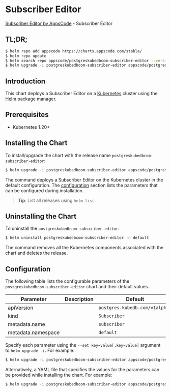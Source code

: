 # Subscriber Editor

[Subscriber Editor by AppsCode](https://appscode.com) - Subscriber Editor

## TL;DR;

```bash
$ helm repo add appscode https://charts.appscode.com/stable/
$ helm repo update
$ helm search repo appscode/postgreskubedbcom-subscriber-editor --version=v0.22.0
$ helm upgrade -i postgreskubedbcom-subscriber-editor appscode/postgreskubedbcom-subscriber-editor -n default --create-namespace --version=v0.22.0
```

## Introduction

This chart deploys a Subscriber Editor on a [Kubernetes](http://kubernetes.io) cluster using the [Helm](https://helm.sh) package manager.

## Prerequisites

- Kubernetes 1.20+

## Installing the Chart

To install/upgrade the chart with the release name `postgreskubedbcom-subscriber-editor`:

```bash
$ helm upgrade -i postgreskubedbcom-subscriber-editor appscode/postgreskubedbcom-subscriber-editor -n default --create-namespace --version=v0.22.0
```

The command deploys a Subscriber Editor on the Kubernetes cluster in the default configuration. The [configuration](#configuration) section lists the parameters that can be configured during installation.

> **Tip**: List all releases using `helm list`

## Uninstalling the Chart

To uninstall the `postgreskubedbcom-subscriber-editor`:

```bash
$ helm uninstall postgreskubedbcom-subscriber-editor -n default
```

The command removes all the Kubernetes components associated with the chart and deletes the release.

## Configuration

The following table lists the configurable parameters of the `postgreskubedbcom-subscriber-editor` chart and their default values.

|     Parameter      | Description |                  Default                  |
|--------------------|-------------|-------------------------------------------|
| apiVersion         |             | <code>postgres.kubedb.com/v1alpha1</code> |
| kind               |             | <code>Subscriber</code>                   |
| metadata.name      |             | <code>subscriber</code>                   |
| metadata.namespace |             | <code>default</code>                      |


Specify each parameter using the `--set key=value[,key=value]` argument to `helm upgrade -i`. For example:

```bash
$ helm upgrade -i postgreskubedbcom-subscriber-editor appscode/postgreskubedbcom-subscriber-editor -n default --create-namespace --version=v0.22.0 --set apiVersion=postgres.kubedb.com/v1alpha1
```

Alternatively, a YAML file that specifies the values for the parameters can be provided while
installing the chart. For example:

```bash
$ helm upgrade -i postgreskubedbcom-subscriber-editor appscode/postgreskubedbcom-subscriber-editor -n default --create-namespace --version=v0.22.0 --values values.yaml
```

